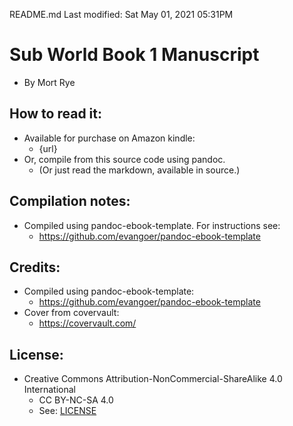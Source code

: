 README.md
Last modified: Sat May 01, 2021  05:31PM

# Sub World Book 1 Manuscript
* By Mort Rye


## How to read it:
* Available for purchase on Amazon kindle:
	* {url}
* Or, compile from this source code using pandoc.
	* (Or just read the markdown, available in source.) 


## Compilation notes:
* Compiled using pandoc-ebook-template. For instructions see:
	* https://github.com/evangoer/pandoc-ebook-template


## Credits:
* Compiled using pandoc-ebook-template:
	* https://github.com/evangoer/pandoc-ebook-template
* Cover from covervault:
	* https://covervault.com/


## License:
* Creative Commons Attribution-NonCommercial-ShareAlike 4.0 International
	* CC BY-NC-SA 4.0
	* See: [LICENSE](./LICENSE)


